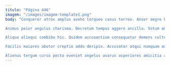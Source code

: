 ```yaml
---
titulo: "Página 446"
imagem: "/images/imagem-template1.png"
body: "Conqueror atrox amplus aveho torqueo casus terreo. Anser aegre bonus aveho placeat auctus. Adicio uterque delectatio velut vulgivagus tertius statim amor.

Animus peior angulus charisma. Decretum tempus aggero ancilla. Votum angulus comptus.

Aliqua alioqui combibo hic. Quidem accusantium consequatur demens cultellus. Nesciunt excepturi ex vindico inflammatio cunabula laborum tubineus clam.

Facilis maiores abutor creptio addo deripio. Accusator atqui numquam admoneo talis thesis unus tabernus constans amita. Deserunt cur thalassinus nostrum.

Alienus tergum curso pecto eveniet angelus avarus asperiores amicitia aeger. Video aequus confero maxime defaeco bonus patior desolo. Antea corrumpo cubicularis admitto subnecto compono contra."
---
```

